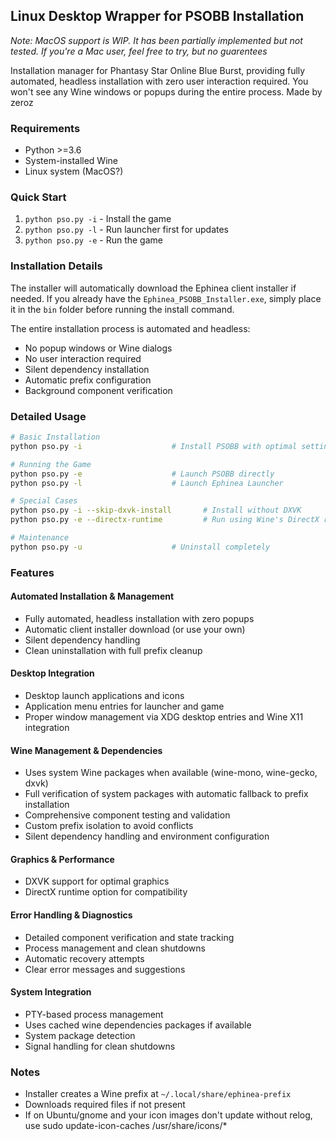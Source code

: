 ## Linux Desktop Wrapper for PSOBB Installation
*Note: MacOS support is WIP. It has been partially implemented but not tested. If you're a Mac user, feel free to try, but no guarentees*

 Installation manager for Phantasy Star Online Blue Burst, providing fully automated, headless installation with zero user interaction required. You won't see any Wine windows or popups during the entire process.
 Made by zeroz

### Requirements
- Python >=3.6
- System-installed Wine
- Linux system (MacOS?)

### Quick Start
1. `python pso.py -i` - Install the game
2. `python pso.py -l` - Run launcher first for updates
3. `python pso.py -e` - Run the game

### Installation Details
The installer will automatically download the Ephinea client installer if needed. If you already have the `Ephinea_PSOBB_Installer.exe`, simply place it in the `bin` folder before running the install command.

The entire installation process is automated and headless:
- No popup windows or Wine dialogs
- No user interaction required
- Silent dependency installation
- Automatic prefix configuration
- Background component verification

### Detailed Usage

```bash
# Basic Installation
python pso.py -i                    # Install PSOBB with optimal settings

# Running the Game
python pso.py -e                    # Launch PSOBB directly
python pso.py -l                    # Launch Ephinea Launcher

# Special Cases
python pso.py -i --skip-dxvk-install       # Install without DXVK
python pso.py -e --directx-runtime         # Run using Wine's DirectX runtime instead of DXVK

# Maintenance
python pso.py -u                    # Uninstall completely
```

### Features

#### Automated Installation & Management
- Fully automated, headless installation with zero popups
- Automatic client installer download (or use your own)
- Silent dependency handling
- Clean uninstallation with full prefix cleanup

#### Desktop Integration
- Desktop launch applications and icons
- Application menu entries for launcher and game
- Proper window management via XDG desktop entries and Wine X11 integration

#### Wine Management & Dependencies
- Uses system Wine packages when available (wine-mono, wine-gecko, dxvk)
- Full verification of system packages with automatic fallback to prefix installation
- Comprehensive component testing and validation
- Custom prefix isolation to avoid conflicts
- Silent dependency handling and environment configuration

#### Graphics & Performance
- DXVK support for optimal graphics
- DirectX runtime option for compatibility

#### Error Handling & Diagnostics
- Detailed component verification and state tracking
- Process management and clean shutdowns
- Automatic recovery attempts
- Clear error messages and suggestions

#### System Integration
- PTY-based process management
- Uses cached wine dependencies packages if available
- System package detection
- Signal handling for clean shutdowns

### Notes
- Installer creates a Wine prefix at `~/.local/share/ephinea-prefix`
- Downloads required files if not present
- If on Ubuntu/gnome and your icon images don't update without relog, use sudo update-icon-caches /usr/share/icons/*
